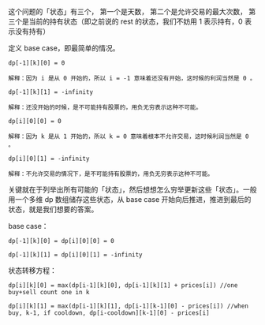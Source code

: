 这个问题的「状态」有三个，
第一个是天数，
第二个是允许交易的最大次数，
第三个是当前的持有状态（即之前说的 rest 的状态，我们不妨用 1 表示持有，0 表示没有持有）

定义 base case，即最简单的情况。
```
dp[-1][k][0] = 0

解释：因为 i 是从 0 开始的，所以 i = -1 意味着还没有开始，这时候的利润当然是 0 。

dp[-1][k][1] = -infinity

解释：还没开始的时候，是不可能持有股票的，用负无穷表示这种不可能。

dp[i][0][0] = 0

解释：因为 k 是从 1 开始的，所以 k = 0 意味着根本不允许交易，这时候利润当然是 0 。

dp[i][0][1] = -infinity

解释：不允许交易的情况下，是不可能持有股票的，用负无穷表示这种不可能。
```
关键就在于列举出所有可能的「状态」，然后想想怎么穷举更新这些「状态」。一般用一个多维 dp 数组储存这些状态，从 base case 开始向后推进，推进到最后的状态，就是我们想要的答案。

  

base case：
```
dp[-1][k][0] = dp[i][0][0] = 0

dp[-1][k][1] = dp[i][0][1] = -infinity
```
  

  

状态转移方程：
```
dp[i][k][0] = max(dp[i-1][k][0], dp[i-1][k][1] + prices[i]) //one buy+sell count one in k

dp[i][k][1] = max(dp[i-1][k][1], dp[i-1][k-1][0] - prices[i]) //when buy, k-1, if cooldown, dp[i-cooldown][k-1][0] - prices[i]
```
